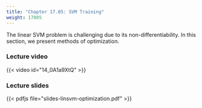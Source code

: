 ```yaml
---
title: "Chapter 17.05: SVM Training"
weight: 17005
---
```

The linear SVM problem is challenging due to its non-differentiability. In this section, we present methods of optimization.

<!--more-->

### Lecture video

{{< video id="14_0A1a9XtQ" >}}

### Lecture slides

{{< pdfjs file="slides-linsvm-optimization.pdf" >}}
